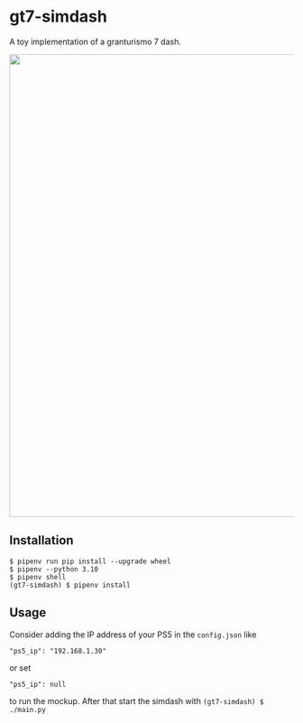 # gt7-simdash
A toy implementation of a granturismo 7 dash.

<img width=820px src="https://raw.githubusercontent.com/chrshdl/gt7-simdash/master/example.png" />

Installation
-----
```
$ pipenv run pip install --upgrade wheel
$ pipenv --python 3.10
$ pipenv shell
(gt7-simdash) $ pipenv install
```
Usage
-----
Consider adding the IP address of your PS5 in the `config.json` like
```
"ps5_ip": "192.168.1.30"
```
or set
```
"ps5_ip": null
```
to run the mockup. After that start the simdash with `(gt7-simdash) $ ./main.py`
